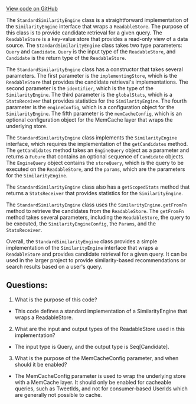 [View code on GitHub](https://github.com/misbahsy/the-algorithm/cr-mixer/server/src/main/scala/com/twitter/cr_mixer/similarity_engine/StandardSimilarityEngine.scala)

The `StandardSimilarityEngine` class is a straightforward implementation of the `SimilarityEngine` interface that wraps a `ReadableStore`. The purpose of this class is to provide candidate retrieval for a given query. The `ReadableStore` is a key-value store that provides a read-only view of a data source. The `StandardSimilarityEngine` class takes two type parameters: `Query` and `Candidate`. `Query` is the input type of the `ReadableStore`, and `Candidate` is the return type of the `ReadableStore`. 

The `StandardSimilarityEngine` class has a constructor that takes several parameters. The first parameter is the `implementingStore`, which is the `ReadableStore` that provides the candidate retrieval's implementations. The second parameter is the `identifier`, which is the type of the `SimilarityEngine`. The third parameter is the `globalStats`, which is a `StatsReceiver` that provides statistics for the `SimilarityEngine`. The fourth parameter is the `engineConfig`, which is a configuration object for the `SimilarityEngine`. The fifth parameter is the `memCacheConfig`, which is an optional configuration object for the MemCache layer that wraps the underlying store. 

The `StandardSimilarityEngine` class implements the `SimilarityEngine` interface, which requires the implementation of the `getCandidates` method. The `getCandidates` method takes an `EngineQuery` object as a parameter and returns a `Future` that contains an optional sequence of `Candidate` objects. The `EngineQuery` object contains the `storeQuery`, which is the query to be executed on the `ReadableStore`, and the `params`, which are the parameters for the `SimilarityEngine`. 

The `StandardSimilarityEngine` class also has a `getScopedStats` method that returns a `StatsReceiver` that provides statistics for the `SimilarityEngine`. 

The `StandardSimilarityEngine` class uses the `SimilarityEngine.getFromFn` method to retrieve the candidates from the `ReadableStore`. The `getFromFn` method takes several parameters, including the `ReadableStore`, the query to be executed, the `SimilarityEngineConfig`, the `Params`, and the `StatsReceiver`. 

Overall, the `StandardSimilarityEngine` class provides a simple implementation of the `SimilarityEngine` interface that wraps a `ReadableStore` and provides candidate retrieval for a given query. It can be used in the larger project to provide similarity-based recommendations or search results based on a user's query.
## Questions: 
 1. What is the purpose of this code?
- This code defines a standard implementation of a SimilarityEngine that wraps a ReadableStore.

2. What are the input and output types of the ReadableStore used in this implementation?
- The input type is Query, and the output type is Seq[Candidate].

3. What is the purpose of the MemCacheConfig parameter, and when should it be enabled?
- The MemCacheConfig parameter is used to wrap the underlying store with a MemCache layer. It should only be enabled for cacheable queries, such as TweetIds, and not for consumer-based UserIds which are generally not possible to cache.